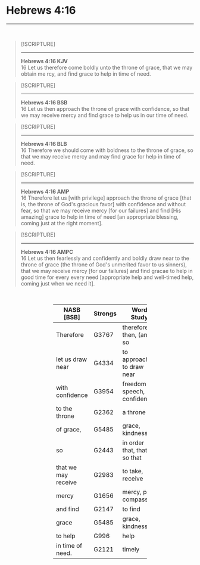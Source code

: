 # Hebrews 4:16
---
<br>

> [!SCRIPTURE]  
>  
> --- 
> **Hebrews 4:16 KJV**  
> 16 Let us therefore come boldly unto the throne of grace, that we may obtain me rcy, and find grace to help in time of need.

> [!SCRIPTURE]  
>  
> --- 
> **Hebrews 4:16 BSB**  
> 16 Let us then approach the throne of grace with confidence, so that we may receive mercy and find grace to help us in our time of need.

> [!SCRIPTURE]  
>  
> --- 
> **Hebrews 4:16 BLB**  
> 16 Therefore we should come with boldness to the throne of grace, so that we may receive mercy and may find grace for help in time of need.

> [!SCRIPTURE]  
>  
> --- 
> **Hebrews 4:16 AMP**  
> 16 Therefore let us [with privilege] approach the throne of grace [that is, the throne of God's gracious favor] with confidence and without fear, so that we may receive mercy [for our failures] and find [His amazing] grace to help in time of need [an appropriate blessing, coming just at the right moment].

> [!SCRIPTURE]  
>  
> --- 
> **Hebrews 4:16 AMPC**  
> 16 Let us then fearlessly and confidently and boldly draw near to the throne of grace (the throne of God's unmerited favor to us sinners), that we may receive mercy [for our failures] and find gracae to help in good time for every every need [appropriate help and well-timed help, coming just when we need it].

<br>

<div style="margin-left: auto;
                  margin-right: auto;
                  width: 50%">


|      NASB <br> [BSB]       |      Strongs     |  Word Study         |
| --------------- | -------------------| ----------------------- |
| Therefore | G3767 | therefore, then, (and) so |
| let us draw near |G4334 | to approach, to draw near |
| with confidence | G3954 | freedom of speech, confidence |
| to the throne | G2362 | a throne |
| of grace, | G5485 | grace, kindness |
| so | G2443 | in order that, that, so that |
| that we may receive | G2983 | to take, receive |
| mercy | G1656 | mercy, pity, compassion |
| and find  | G2147 | to find |
| grace | G5485 | grace, kindness |
| to help | G996 | help |
| in time of need. | G2121 | timely |

</div>